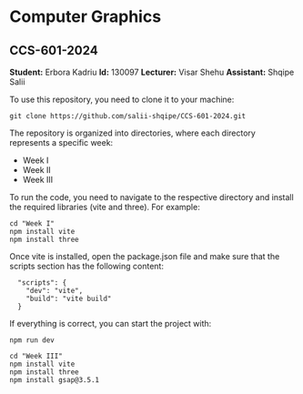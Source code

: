 <h1>Computer Graphics</h1> <h2>CCS-601-2024</h2>
<b>Student:</b> Erbora Kadriu
<b>Id:</b> 130097
<b>Lecturer:</b> Visar Shehu
<b>Assistant:</b> Shqipe Salii

To use this repository, you need to clone it to your machine:

```
git clone https://github.com/salii-shqipe/CCS-601-2024.git
```

The repository is organized into directories, where each directory represents a specific week:

- Week I
- Week II
- Week III

To run the code, you need to navigate to the respective directory and install the required libraries (vite and three). For example:

```
cd "Week I"
npm install vite
npm install three
```

Once vite is installed, open the package.json file and make sure that the scripts section has the following content:

```
  "scripts": {
    "dev": "vite",
    "build": "vite build"
  }
```

If everything is correct, you can start the project with:

```
npm run dev
```

```
cd "Week III"
npm install vite
npm install three
npm install gsap@3.5.1
```
